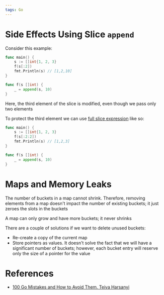```yaml
---
tags: Go
---
```


# Side Effects Using Slice `append`

Consider this example:

```go
func main() {
	s := []int{1, 2, 3}
	f(s[:2])
	fmt.Println(s) // [1,2,10]
}

func f(s []int) {
	_ = append(s, 10)
}
```

Here, the third element of the slice is modified, even though we pass only two elements

To protect the third element we can use [full slice expression](Full%20Slice%20Expression.md) like so:

```go
func main() {
	s := []int{1, 2, 3}
	f(s[:2:2])
	fmt.Println(s) // [1,2,3]
}

func f(s []int) {
	_ = append(s, 10)
}
```

# Maps and Memory Leaks

The number of buckets in a map cannot shrink. Therefore, removing elements from a map doesn't impact the number of existing buckets; it just zeroes the slots in the buckets

A map can only grow and have more buckets; it never shrinks

There are a couple of solutions if we want to delete unused buckets:

- Re-create a copy of the current map
- Store pointers as values. It doesn't solve the fact that we will have a significant number of buckets; however, each bucket entry will reserve only the size of a pointer for the value

# References

- [100 Go Mistakes and How to Avoid Them. Teiva Harsanyi](References.md#100%20Go%20Mistakes%20and%20How%20to%20Avoid%20Them.%20Teiva%20Harsanyi)
